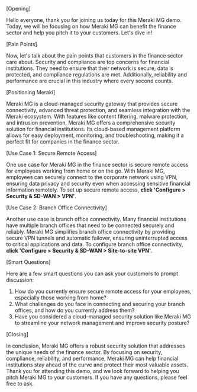 [Opening]

Hello everyone, thank you for joining us today for this Meraki MG demo. Today, we will be focusing on how Meraki MG can benefit the finance sector and help you pitch it to your customers. Let's dive in!

[Pain Points]

Now, let's talk about the pain points that customers in the finance sector care about. Security and compliance are top concerns for financial institutions. They need to ensure that their network is secure, data is protected, and compliance regulations are met. Additionally, reliability and performance are crucial in this industry where every second counts.

[Positioning Meraki]

Meraki MG is a cloud-managed security gateway that provides secure connectivity, advanced threat protection, and seamless integration with the Meraki ecosystem. With features like content filtering, malware protection, and intrusion prevention, Meraki MG offers a comprehensive security solution for financial institutions. Its cloud-based management platform allows for easy deployment, monitoring, and troubleshooting, making it a perfect fit for companies in the finance sector.

[Use Case 1: Secure Remote Access]

One use case for Meraki MG in the finance sector is secure remote access for employees working from home or on the go. With Meraki MG, employees can securely connect to the corporate network using VPN, ensuring data privacy and security even when accessing sensitive financial information remotely. To set up secure remote access, **click 'Configure > Security & SD-WAN > VPN'**.

[Use Case 2: Branch Office Connectivity]

Another use case is branch office connectivity. Many financial institutions have multiple branch offices that need to be connected securely and reliably. Meraki MG simplifies branch office connectivity by providing secure VPN tunnels and automatic failover, ensuring uninterrupted access to critical applications and data. To configure branch office connectivity, **click 'Configure > Security & SD-WAN > Site-to-site VPN'**.

[Smart Questions]

Here are a few smart questions you can ask your customers to prompt discussion:
1. How do you currently ensure secure remote access for your employees, especially those working from home?
2. What challenges do you face in connecting and securing your branch offices, and how do you currently address them?
3. Have you considered a cloud-managed security solution like Meraki MG to streamline your network management and improve security posture?

[Closing]

In conclusion, Meraki MG offers a robust security solution that addresses the unique needs of the finance sector. By focusing on security, compliance, reliability, and performance, Meraki MG can help financial institutions stay ahead of the curve and protect their most valuable assets. Thank you for attending this demo, and we look forward to helping you pitch Meraki MG to your customers. If you have any questions, please feel free to ask.